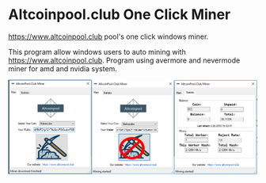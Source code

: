 # Altcoinpool.club One Click Miner
https://www.altcoinpool.club pool's one click windows miner.


This program allow windows users to auto mining with https://www.altcoinpool.club.
Program using avermore and nevermode miner for amd and nvidia system.


![Screenshot](https://raw.githubusercontent.com/CyberSensei1/AltcoinpoolClub_OneClick/master/oneclick.png)
